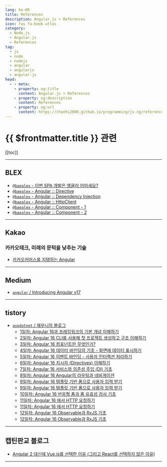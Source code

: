```yaml
---
lang: ko-KR
title: References
description: Angular.js > References
icon: fas fa-book-atlas
category:
  - Node.js
  - Angular.js
  - References
tag: 
  - js
  - node
  - nodejs
  - angular
  - angularjs
  - angular-js
head:
  - - meta:
    - property: og:title
      content: Angular.js > References
    - property: og:description
      content: References
    - property: og:url
      content: https://chanhi2000.github.io/programming/js-ng/references.html
---
```


# {{ $frontmatter.title }} 관련

[[toc]]

---

## <FontIcon icon="iconfont icon-blex"/>BLEX

- [`@baealex` - 이번 SPA 개발은 앵귤러 어떠세요?](https://blex.me/@baealex/create-spa-with-angular)
- [`@baealex` - Angular :: Directive](https://blex.me/@baealex/2023-10-9-til-angular-directive)
- [`@baealex` - Angular :: Dependency Injection](https://blex.me/@baealex/2023-10-10-til-angular-dependency-injection)
- [`@baealex` - Angular :: HttpClient](https://blex.me/@baealex/2023-10-13-til-angular-httpclient)
- [`@baealex` - Angular :: Component - 1](https://blex.me/@baealex/2023-10-16-til-angular-component-1)
- [`@baealex` - Angular :: Component - 2](https://blex.me/@baealex/2023-10-17-til-angular-component-2)

---

## <FontIcon icon="iconfont icon-kakao"/>Kakao

### 카카오테크, 미래의 문턱을 낮추는 기술

- [카카오커머스를 지탱하는 Angular](https://tech.kakao.com/posts/373)<!-- TODO: 작성 (https://chanhi2000.github.io/bookshelf/tech.kakao.com/373.md) -->

---

## <FontIcon icon="fa-brands fa-medium"/>Medium

- [`angular` / Introducing Angular v17](https://blog.angular.dev/introducing-angular-v17-4d7033312e4b)

---

## tistory

- [`aspdotnet` / 재우니의 블로그](https://aspdotnet.tistory.com/m/)
  - [1일차: Angular 16과 프레임워크의 기본 개념 이해하기](https://aspdotnet.tistory.com/m/3295)
  - [2일차: Angular 16 CLI를 사용해 첫 프로젝트 생성하고 구조 이해하기](https://aspdotnet.tistory.com/m/3296)
  - [3일차: Angular 16 컴포넌트란 무엇인가?](https://aspdotnet.tistory.com/m/3297)
  - [4일차: Angular 16 데이터 바인딩의 기초 - 화면에 데이터 표시하기](https://aspdotnet.tistory.com/m/3298)
  - [5일차:  Angular 16 이벤트 바인딩 - 사용자 인터랙션 처리하기](https://aspdotnet.tistory.com/m/3316)
  - [6일차: Angular 16  지시자 (Directives) 이해하기](https://aspdotnet.tistory.com/m/3300)
  - [7일차: Angular 16 서비스와 의존성 주입 (DI) 기초](https://aspdotnet.tistory.com/m/3318)
  - [8일차: Angular 16 Angular의 라우팅과 네비게이션](https://aspdotnet.tistory.com/m/3319)
  - [9일차: Angular 16 템플릿 기반 폼으로 사용자 입력 받기](https://aspdotnet.tistory.com/m/3303)
  - [9일차: Angular 16 템플릿 기반 폼으로 사용자 입력 받기](https://aspdotnet.tistory.com/m/3324)
  - [10일차: Angular 16 반응형 폼과 폼 유효성 검사 기초](https://aspdotnet.tistory.com/m/3304)
  - [11일차: Angular 16 에서 HTTP 요청하기](https://aspdotnet.tistory.com/m/3305)
  - [11일차: Angular 16 에서 HTTP 요청하기](https://aspdotnet.tistory.com/m/3325)
  - [12일차: Angular 16 Observable과 RxJS 기초](https://aspdotnet.tistory.com/m/3306)
  - [12일차: Angular 16 Observable과 RxJS 기초](https://aspdotnet.tistory.com/m/3333)
  <!-- END: aspdotnet -->
<!-- END: tistory.com -->

---

## 캡틴판교 블로그

- [Angular 2 대신에 Vue.js를 선택한 이유 (그리고 React를 선택하지 않은 이유)](https://joshua1988.github.io/web-development/translation/why-we-moved-from-angular2-to-vuejs/)

---

<TagLinks />